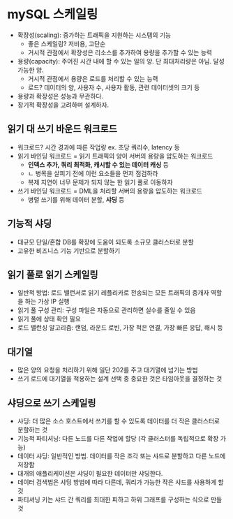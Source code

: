# mySQL 스케일링
- 확장성(scaling): 증가하는 트래픽을 지원하는 시스템의 기능
    * 좋은 스케일링? 저비용, 고단순
    * 거시적 관점에서 확장성은 리소스를 추가하여 용량을 추가할 수 있는 능력
- 용량(capacity): 주어진 시간 내에 할 수 있는 일의 양. 단 최대처리량은 아님. 달성 가능한 양.
    * 거시적 관점에서 용량은 로드를 처리할 수 있는 능력
    * 로드? 데이터의 양, 사용자 수, 사용자 활동, 관련 데이터셋의 크기 등
- 용량과 확장성은 성능과 무관하다.
- 장기적 확장성을 고려하며 설계하자.

## 읽기 대 쓰기 바운드 워크로드
- 워크로드? 시간 경과에 따른 작업량 ex. 초당 쿼리수, latency 등
- 읽기 바인딩 워크로드 = 읽기 트래픽의 양이 서버의 용량을 압도하는 워크로드
    * **인덱스 추가, 쿼리 최적화, 캐시할 수 있는 데이터 캐싱** 등
    * ㄴ 병목을 살피기 전에 이런 요소들을 먼저 점검하라
    * 복제 지연이 너무 문제가 되지 않는 한 읽기 풀로 이동하자
- 쓰기 바인딩 워크로드 = DML을 처리할 서버의 용량을 압도하는 워크로드
    * 병렬 쓰기를 위해 데이터 분할, **샤딩** 등

## 기능적 샤딩
- 대규모 단일/혼합 DB를 확장에 도움이 되도록 소규모 클러스터로 분할
- 고유한 비즈니스 기능 기반으로 분할하기

## 읽기 풀로 읽기 스케일링
- 일반적 방법: 로드 밸런서로 읽기 레플리카로 전송되는 모든 트래픽의 중개자 역할을 하는 가상 IP 실행
- 읽기 풀 구성 관리: 구성 파일은 자동으로 관리하면 실수를 줄일 수 있음
- 읽기 풀에 상태 확인 필요
- 로드 밸런싱 알고리즘: 랜덤, 라운드 로빈, 가장 적은 연결, 가장 빠른 응답, 해시 등

## 대기열
- 많은 양의 요청을 처리하기 위해 일단 202를 주고 대기열에 넘기는 방법
- 쓰기 로드에 대기열을 적용하는 설계 선택 중 중요한 것은 타임아웃을 결정하는 것

## 샤딩으로 쓰기 스케일링
- 샤딩: 더 많은 소스 호스트에서 쓰기를 할 수 있도록 데이터를 더 작은 클러스터로 분할하는 것
- 기능적 파티셔닝: 다른 노드를 다른 작업에 할당 (각 클러스터를 독립적으로 확장 가능)
- 데이터 샤딩: 일반적인 방법. 데이터를 작은 조각 또는 샤드로 분할하고 다른 노드에 저장함
- 대개의 애플리케이션은 샤딩이 필요한 데이터만 샤딩한다.
- 데이터 검색법은 샤딩 방법에 따라 다른데, 쿼리가 가능한 작은 샤드를 사용하게 할 것
- 파티셔닝 키는 샤드 간 쿼리를 최대한 피하고 하위 그래프를 구성하는 식으로 만들 것